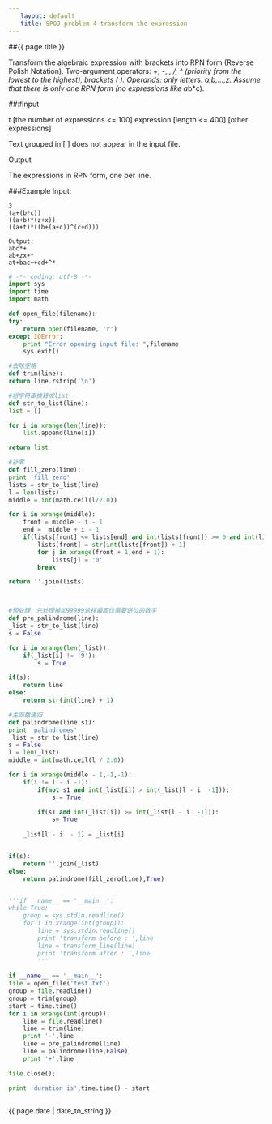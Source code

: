 ```yaml
---
　　layout: default
　　title: SPOJ-problem-4-transform the expression
---
```


##{{ page.title }}

Transform the algebraic expression with brackets into RPN form (Reverse Polish Notation). Two-argument operators: +, -, *, /, ^ (priority from the lowest to the highest), brackets ( ). Operands: only letters: a,b,...,z. Assume that there is only one RPN form (no expressions like a*b*c).


###Input

t [the number of expressions <= 100]
expression [length <= 400]
[other expressions]

Text grouped in [ ] does not appear in the input file.

Output

The expressions in RPN form, one per line.



###Example
Input:
```
3
(a+(b*c))
((a+b)*(z+x))
((a+t)*((b+(a+c))^(c+d)))

Output:
abc*+
ab+zx+*
at+bac++cd+^*
```



```python
# -*- coding: utf-8 -*-  
import sys
import time
import math

def open_file(filename):
try:
    return open(filename, 'r')
except IOError:
    print "Error opening input file: ",filename
    sys.exit()

#去除空格
def trim(line):
return line.rstrip('\n')

#将字符串换转成list
def str_to_list(line):
list = []

for i in xrange(len(line)):
    list.append(line[i])

return list

#补零
def fill_zero(line):
print 'fill_zero'
lists = str_to_list(line)
l = len(lists)
middle = int(math.ceil(l/2.0))

for i in xrange(middle):
    front = middle - i - 1
    end =  middle + i - 1
    if(lists[front] <= lists[end] and int(lists[front]) >= 0 and int(lists[front]) < 9):
        lists[front] = str(int(lists[front]) + 1)
        for j in xrange(front + 1,end + 1):
            lists[j] = '0'
        break

return ''.join(lists)



#预处理，先处理掉如99999这样最高位需要进位的数字
def pre_palindrome(line):
_list = str_to_list(line)
s = False

for i in xrange(len(_list)):
    if(_list[i] != '9'):
        s = True

if(s):
    return line
else:
    return str(int(line) + 1)

#主函数递归
def palindrome(line,s1):
print 'palindromes'
_list = str_to_list(line)
s = False
l = len(_list)
middle = int(math.ceil(l / 2.0))

for i in xrange(middle - 1,-1,-1):
    if(i != l - i -1):
        if(not s1 and int(_list[i]) > int(_list[l - i  -1])):
            s = True

        if(s1 and int(_list[i]) >= int(_list[l - i  -1])):
            s= True
        
    _list[l - i  - 1] = _list[i]


if(s):
    return ''.join(_list)
else:
    return palindrome(fill_zero(line),True)


'''if __name__ == '__main__':
while True:
    group = sys.stdin.readline()
    for i in xrange(int(group)):
        line = sys.stdin.readline()
        print 'transform before : ',line 
        line = transform_line(line)
        print 'transform after : ',line
        '''
        
if __name__ == '__main__':
file = open_file('test.txt')
group = file.readline()
group = trim(group)
start = time.time()
for i in xrange(int(group)):
    line = file.readline()
    line = trim(line)
    print '-',line
    line = pre_palindrome(line)
    line = palindrome(line,False)
    print '+',line

file.close();

print 'duration is',time.time() - start
  
```

{{ page.date | date_to_string }}
